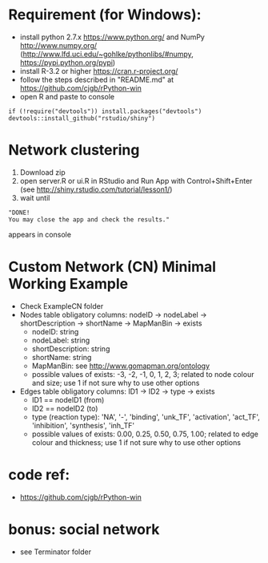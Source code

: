 # Requirement (for Windows):
* install python 2.7.x <https://www.python.org/> and NumPy <http://www.numpy.org/> (<http://www.lfd.uci.edu/~gohlke/pythonlibs/#numpy>, <https://pypi.python.org/pypi>)
* install R-3.2 or higher <https://cran.r-project.org/>
* follow the steps described in "README.md" at https://github.com/cjgb/rPython-win
* open R and paste to console
```{r}
if (!require("devtools")) install.packages("devtools")
devtools::install_github("rstudio/shiny")
```

# Network clustering
1. Download zip
2. open server.R or ui.R in RStudio and Run App with Control+Shift+Enter (see <http://shiny.rstudio.com/tutorial/lesson1/>)
3. wait until 
```{r}
"DONE! 
You may close the app and check the results."
``` 
appears in console


# Custom Network (CN) Minimal Working Example
* Check ExampleCN folder
* Nodes table obligatory columns: nodeID ->  nodeLabel	-> shortDescription	-> shortName	-> MapManBin	-> exists
  + nodeID: string
  + nodeLabel: string
  + shortDescription: string
  + shortName: string
  + MapManBin: see <http://www.gomapman.org/ontology>
  + possible values of exists:	-3,	-2,	-1,	0,	1,	2,	3; related to node colour and size; use 1 if not sure why to use other options
* Edges table obligatory columns: ID1	-> ID2	-> type	-> exists
  + ID1 == nodeID1 (from)
  + ID2 == nodeID2 (to)
  + type (reaction type):	'NA',	'-', 'binding',	'unk_TF',	'activation',	'act_TF',	'inhibition',	'synthesis',	'inh_TF'
  + possible values of exists:	0.00,	0.25,	0.50,	0.75,	1.00; related to edge colour and thickness; use 1 if not sure why to use other options


# code ref:
* https://github.com/cjgb/rPython-win

# bonus: social network
* see Terminator folder
